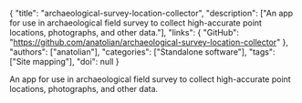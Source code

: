 {
  "title": "archaeological-survey-location-collector",
  "description": ["An app for use in archaeological field survey to collect high-accurate point locations, photographs, and other data."],
  "links": {
    "GitHub": "https://github.com/anatolian/archaeological-survey-location-collector"
  },
  "authors": ["anatolian"],
  "categories": ["Standalone software"],
  "tags": ["Site mapping"],
  "doi": null
}

<!-- Generated by csv2md.R – do not edit by hand -->

An app for use in archaeological field survey to collect high-accurate point locations, photographs, and other data.